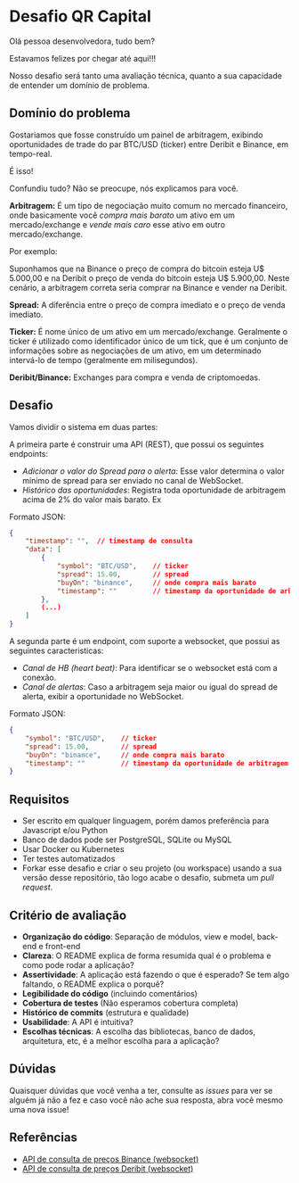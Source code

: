 # Desafio QR Capital

Olá pessoa desenvolvedora, tudo bem?

Estavamos felizes por chegar até aqui!!!

Nosso desafio será tanto uma avaliação técnica, quanto a sua capacidade de entender um domínio de problema.

## Domínio do problema

Gostariamos que fosse construído um painel de arbitragem, exibindo oportunidades de trade do par BTC/USD (ticker) entre Deribit e Binance, em tempo-real.

É isso!

Confundiu tudo? Não se preocupe, nós explicamos para você.

**Arbitragem:** É um tipo de negociação muito comum no mercado financeiro, onde basicamente você *compra mais barato* um ativo em um mercado/exchange e *vende mais caro* esse ativo em outro mercado/exchange.

Por exemplo:

Suponhamos que na Binance o preço de compra do bitcoin esteja U$ 5.000,00 e na Deribit o preço de venda do bitcoin esteja U$ 5.900,00. Neste cenário, a arbitragem correta seria comprar na Binance e vender na Deribit. 

**Spread:** A diferência entre o preço de compra imediato e o preço de venda imediato.

**Ticker:** É nome único de um ativo em um mercado/exchange. Geralmente o ticker é utilizado como identificador único de um tick, que é um conjunto de informações sobre as negociações de um ativo, em um determinado intervá-lo de tempo (geralmente em milisegundos).

**Deribit/Binance:** Exchanges para compra e venda de criptomoedas.

## Desafio

Vamos dividir o sistema em duas partes:

A primeira parte é construir uma API (REST), que possui os seguintes endpoints:

- *Adicionar o valor do Spread para o alerta*: Esse valor determina o valor mínimo de spread para ser enviado no canal de WebSocket.
- *Histórico das oportunidades*: Registra toda oportunidade de arbitragem acima de 2% do valor mais barato. 
Ex  


Formato JSON:
```json
{
    "timestamp": "",  // timestamp de consulta
    "data": [
        {
            "symbol": "BTC/USD",    // ticker
            "spread": 15.00,        // spread
            "buyOn": "binance",     // onde compra mais barato
            "timestamp": ""         // timestamp da oportunidade de arbitragem
        },
        (...)
    ]
}
```

A segunda parte é um endpoint, com suporte a websocket, que possui as seguintes caracteristicas:

- *Canal de HB (heart beat)*: Para identificar se o websocket está com a conexão.
- *Canal de alertas*: Caso a arbitragem seja maior ou igual do spread de alerta, exibir a oportunidade no WebSocket. 

Formato JSON:
```json
{
    "symbol": "BTC/USD",    // ticker
    "spread": 15.00,        // spread
    "buyOn": "binance",     // onde compra mais barato
    "timestamp": ""         // timestamp da oportunidade de arbitragem
}
```

## Requisitos

- Ser escrito em qualquer linguagem, porém damos preferência para Javascript e/ou Python
- Banco de dados pode ser PostgreSQL, SQLite ou MySQL
- Usar Docker ou Kubernetes
- Ter testes automatizados
- Forkar esse desafio e criar o seu projeto (ou workspace) usando a sua versão desse repositório, tão logo acabe o desafio, submeta um _pull request_. 

## Critério de avaliação

-   **Organização do código**: Separação de módulos, view e model, back-end e front-end
-   **Clareza**: O README explica de forma resumida qual é o problema e como pode rodar a aplicação?
-   **Assertividade**: A aplicação está fazendo o que é esperado? Se tem algo faltando, o README explica o porquê?
-   **Legibilidade do código** (incluindo comentários)
-   **Cobertura de testes** (Não esperamos cobertura completa)
-   **Histórico de commits** (estrutura e qualidade)
-   **Usabilidade**: A API é intuitiva?
-   **Escolhas técnicas**: A escolha das bibliotecas, banco de dados, arquitetura, etc, é a melhor escolha para a aplicação?

## Dúvidas

Quaisquer dúvidas que você venha a ter, consulte as _issues_ para ver se alguém já não a fez e caso você não ache sua resposta, abra você mesmo uma nova issue!

## Referências
* [API de consulta de preços Binance (websocket)](https://binance-docs.github.io/apidocs/spot/en/#individual-symbol-book-ticker-streams)
* [API de consulta de preços Deribit (websocket)](https://docs.deribit.com/#public-get_order_book) 
